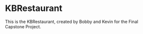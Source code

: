 # KBRestaurant
This is the KBRestaurant, created by Bobby and Kevin for the Final Capstone Project.
